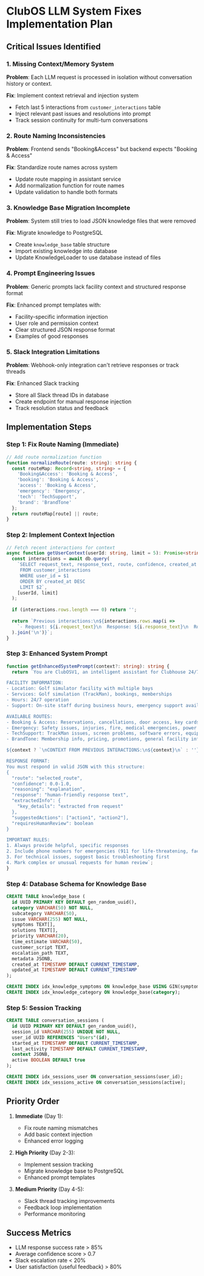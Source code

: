 # ClubOS LLM System Fixes Implementation Plan

## Critical Issues Identified

### 1. Missing Context/Memory System
**Problem**: Each LLM request is processed in isolation without conversation history or context.

**Fix**: Implement context retrieval and injection system
- Fetch last 5 interactions from `customer_interactions` table
- Inject relevant past issues and resolutions into prompt
- Track session continuity for multi-turn conversations

### 2. Route Naming Inconsistencies
**Problem**: Frontend sends "Booking&Access" but backend expects "Booking & Access"

**Fix**: Standardize route names across system
- Update route mapping in assistant service
- Add normalization function for route names
- Update validation to handle both formats

### 3. Knowledge Base Migration Incomplete
**Problem**: System still tries to load JSON knowledge files that were removed

**Fix**: Migrate knowledge to PostgreSQL
- Create `knowledge_base` table structure
- Import existing knowledge into database
- Update KnowledgeLoader to use database instead of files

### 4. Prompt Engineering Issues
**Problem**: Generic prompts lack facility context and structured response format

**Fix**: Enhanced prompt templates with:
- Facility-specific information injection
- User role and permission context
- Clear structured JSON response format
- Examples of good responses

### 5. Slack Integration Limitations
**Problem**: Webhook-only integration can't retrieve responses or track threads

**Fix**: Enhanced Slack tracking
- Store all Slack thread IDs in database
- Create endpoint for manual response injection
- Track resolution status and feedback

## Implementation Steps

### Step 1: Fix Route Naming (Immediate)
```typescript
// Add route normalization function
function normalizeRoute(route: string): string {
  const routeMap: Record<string, string> = {
    'Booking&Access': 'Booking & Access',
    'booking': 'Booking & Access',
    'access': 'Booking & Access',
    'emergency': 'Emergency',
    'tech': 'TechSupport',
    'brand': 'BrandTone'
  };
  return routeMap[route] || route;
}
```

### Step 2: Implement Context Injection
```typescript
// Fetch recent interactions for context
async function getUserContext(userId: string, limit = 5): Promise<string> {
  const interactions = await db.query(
    `SELECT request_text, response_text, route, confidence, created_at 
     FROM customer_interactions 
     WHERE user_id = $1 
     ORDER BY created_at DESC 
     LIMIT $2`,
    [userId, limit]
  );
  
  if (interactions.rows.length === 0) return '';
  
  return `Previous interactions:\n${interactions.rows.map(i => 
    `- Request: ${i.request_text}\n  Response: ${i.response_text}\n  Route: ${i.route}`
  ).join('\n')}`;
}
```

### Step 3: Enhanced System Prompt
```typescript
function getEnhancedSystemPrompt(context?: string): string {
  return `You are ClubOSV1, an intelligent assistant for Clubhouse 24/7 Golf simulator facility.

FACILITY INFORMATION:
- Location: Golf simulator facility with multiple bays
- Services: Golf simulation (TrackMan), bookings, memberships
- Hours: 24/7 operation
- Support: On-site staff during business hours, emergency support available

AVAILABLE ROUTES:
- Booking & Access: Reservations, cancellations, door access, key cards, refunds
- Emergency: Safety issues, injuries, fire, medical emergencies, power outages
- TechSupport: TrackMan issues, screen problems, software errors, equipment malfunctions
- BrandTone: Membership info, pricing, promotions, general facility information

${context ? `\nCONTEXT FROM PREVIOUS INTERACTIONS:\n${context}\n` : ''}

RESPONSE FORMAT:
You must respond in valid JSON with this structure:
{
  "route": "selected_route",
  "confidence": 0.0-1.0,
  "reasoning": "explanation",
  "response": "human-friendly response text",
  "extractedInfo": {
    "key_details": "extracted from request"
  },
  "suggestedActions": ["action1", "action2"],
  "requiresHumanReview": boolean
}

IMPORTANT RULES:
1. Always provide helpful, specific responses
2. Include phone numbers for emergencies (911 for life-threatening, facility: 555-0100)
3. For technical issues, suggest basic troubleshooting first
4. Mark complex or unusual requests for human review`;
}
```

### Step 4: Database Schema for Knowledge Base
```sql
CREATE TABLE knowledge_base (
  id UUID PRIMARY KEY DEFAULT gen_random_uuid(),
  category VARCHAR(50) NOT NULL,
  subcategory VARCHAR(50),
  issue VARCHAR(255) NOT NULL,
  symptoms TEXT[],
  solutions TEXT[],
  priority VARCHAR(20),
  time_estimate VARCHAR(50),
  customer_script TEXT,
  escalation_path TEXT,
  metadata JSONB,
  created_at TIMESTAMP DEFAULT CURRENT_TIMESTAMP,
  updated_at TIMESTAMP DEFAULT CURRENT_TIMESTAMP
);

CREATE INDEX idx_knowledge_symptoms ON knowledge_base USING GIN(symptoms);
CREATE INDEX idx_knowledge_category ON knowledge_base(category);
```

### Step 5: Session Tracking
```sql
CREATE TABLE conversation_sessions (
  id UUID PRIMARY KEY DEFAULT gen_random_uuid(),
  session_id VARCHAR(255) UNIQUE NOT NULL,
  user_id UUID REFERENCES "Users"(id),
  started_at TIMESTAMP DEFAULT CURRENT_TIMESTAMP,
  last_activity TIMESTAMP DEFAULT CURRENT_TIMESTAMP,
  context JSONB,
  active BOOLEAN DEFAULT true
);

CREATE INDEX idx_sessions_user ON conversation_sessions(user_id);
CREATE INDEX idx_sessions_active ON conversation_sessions(active);
```

## Priority Order

1. **Immediate** (Day 1):
   - Fix route naming mismatches
   - Add basic context injection
   - Enhanced error logging

2. **High Priority** (Day 2-3):
   - Implement session tracking
   - Migrate knowledge base to PostgreSQL
   - Enhanced prompt templates

3. **Medium Priority** (Day 4-5):
   - Slack thread tracking improvements
   - Feedback loop implementation
   - Performance monitoring

## Success Metrics

- LLM response success rate > 85%
- Average confidence score > 0.7
- Slack escalation rate < 20%
- User satisfaction (useful feedback) > 80%